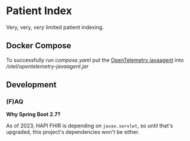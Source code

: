 # Patient Index

Very, very, *very* limited patient indexing.

## Docker Compose

To successfully run *compose.yaml* put the [OpenTelemetry javaagent](https://github.com/open-telemetry/opentelemetry-java-instrumentation/releases) into */otel/opentelemetry-javaagent.jar*

## Development

### (F)AQ

**Why Spring Boot 2.7?**

As of 2023, HAPI FHIR is depending on `javax.servlet`, so until that's upgraded, this project's dependencies won't be either.
